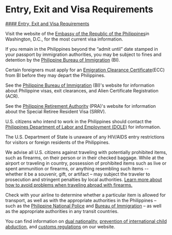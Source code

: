 # Entry, Exit and Visa Requirements

[#### Entry, Exit and Visa Requirements](javascript:void(0); "Entry, Exit and Visa Requirements")

Visit the website of the [Embassy of the Republic of the Philippines](https://philippineembassy-dc.org/)in Washington, D.C., for the most current visa information.

If you remain in the Philippines beyond the “admit until” date stamped in your passport by immigration authorities, you may be subject to fines and detention by the [Philippine Bureau of Immigration](https://immigration.gov.ph/) (BI).

Certain foreigners must apply for an [Emigration Clearance Certificate](https://immigration.gov.ph/)(ECC) from BI before they may depart the Philippines.

See the [Philippine Bureau of Immigration](https://immigration.gov.ph/ "https://immigration.gov.ph/") (BI)'s website for information about Philippine visas, exit clearances, and Alien Certificate Registration (ACR).

See the [Philippine Retirement Authority](https://pra.gov.ph/ "https://pra.gov.ph/") (PRA)'s website for information about the Special Retiree Resident Visa (SRRV).

U.S. citizens who intend to work in the Philippines should contact the [Philippines Department of Labor and Employment (DOLE)](https://www.dole.gov.ph/) for information.

The U.S. Department of State is unaware of any HIV/AIDS entry restrictions for visitors or foreign residents of the Philippines.

We advise all U.S. citizens against traveling with potentially prohibited items, such as firearms, on their person or in their checked baggage. While at the airport or traveling in country, possession of prohibited items such as live or spent ammunition or firearms, or anything resembling such items -- whether it be a souvenir, gift, or artifact – may subject the traveler to prosecution and stringent penalties by local authorities. [Learn more about how to avoid problems when traveling abroad with firearms.](https://travel.state.gov/content/travel/en/international-travel/before-you-go/travelers-with-special-considerations/traveling-abroad-with-firearms.html)

Check with your airline to determine whether a particular item is allowed for transport, as well as with the appropriate authorities in the Philippines – such as the [Philippine National Police](https://pnp.gov.ph/) and [Bureau of Immigration](https://immigration.gov.ph/faqs/emigration-clearance-certificate-ecc) – as well as the appropriate authorities in any transit countries.

You can find information on [dual nationality](https://travel.state.gov/content/travel/en/international-travel/before-you-go/travelers-with-special-considerations/Dual-Nationality-Travelers.html), [prevention of international child abduction](https://travel.state.gov/content/travel/en/International-Parental-Child-Abduction/prevention.html), and [customs regulations](https://travel.state.gov/content/travel/en/international-travel/before-you-go/customs-and-import.html) on our website.